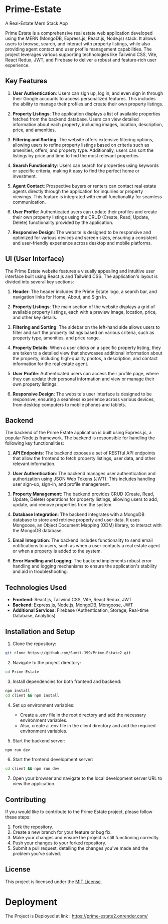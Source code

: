 # Prime-Estate
A Real-Estate Mern Stack App

Prime Estate is a comprehensive real estate web application developed using the MERN (MongoDB, Express.js, React.js, Node.js) stack. It allows users to browse, search, and interact with property listings, while also providing agent contact and user profile management capabilities. The project leverages various supporting technologies like Tailwind CSS, Vite, React Redux, JWT, and Firebase to deliver a robust and feature-rich user experience.

## Key Features

1. **User Authentication**: Users can sign up, log in, and even sign in through their Google accounts to access personalized features. This includes the ability to manage their profiles and create their own property listings.

2. **Property Listings**: The application displays a list of available properties fetched from the backend database. Users can view detailed information about each property, including images, location, description, price, and amenities.

3. **Filtering and Sorting**: The website offers extensive filtering options, allowing users to refine property listings based on criteria such as amenities, offers, and property type. Additionally, users can sort the listings by price and time to find the most relevant properties.

4. **Search Functionality**: Users can search for properties using keywords or specific criteria, making it easy to find the perfect home or investment.

5. **Agent Contact**: Prospective buyers or renters can contact real estate agents directly through the application for inquiries or property viewings. This feature is integrated with email functionality for seamless communication.

6. **User Profile**: Authenticated users can update their profiles and create their own property listings using the CRUD (Create, Read, Update, Delete) functionality provided by the application.

7. **Responsive Design**: The website is designed to be responsive and optimized for various devices and screen sizes, ensuring a consistent and user-friendly experience across desktop and mobile platforms.

## UI (User Interface)

The Prime Estate website features a visually appealing and intuitive user interface built using React.js and Tailwind CSS. The application's layout is divided into several key sections:

1. **Header**: The header includes the Prime Estate logo, a search bar, and navigation links for Home, About, and Sign In.

2. **Property Listings**: The main section of the website displays a grid of available property listings, each with a preview image, location, price, and other key details.

3. **Filtering and Sorting**: The sidebar on the left-hand side allows users to filter and sort the property listings based on various criteria, such as property type, amenities, and price range.

4. **Property Details**: When a user clicks on a specific property listing, they are taken to a detailed view that showcases additional information about the property, including high-quality photos, a description, and contact information for the real estate agent.

5. **User Profile**: Authenticated users can access their profile page, where they can update their personal information and view or manage their own property listings.

6. **Responsive Design**: The website's user interface is designed to be responsive, ensuring a seamless experience across various devices, from desktop computers to mobile phones and tablets.

## Backend

The backend of the Prime Estate application is built using Express.js, a popular Node.js framework. The backend is responsible for handling the following key functionalities:

1. **API Endpoints**: The backend exposes a set of RESTful API endpoints that allow the frontend to fetch property listings, user data, and other relevant information.

2. **User Authentication**: The backend manages user authentication and authorization using JSON Web Tokens (JWT). This includes handling user sign-up, sign-in, and profile management.

3. **Property Management**: The backend provides CRUD (Create, Read, Update, Delete) operations for property listings, allowing users to add, update, and remove properties from the system.

4. **Database Integration**: The backend integrates with a MongoDB database to store and retrieve property and user data. It uses Mongoose, an Object Document Mapping (ODM) library, to interact with the MongoDB database.

5. **Email Integration**: The backend includes functionality to send email notifications to users, such as when a user contacts a real estate agent or when a property is added to the system.

6. **Error Handling and Logging**: The backend implements robust error handling and logging mechanisms to ensure the application's stability and aid in troubleshooting.

## Technologies Used

- **Frontend**: React.js, Tailwind CSS, Vite, React Redux, JWT
- **Backend**: Express.js, Node.js, MongoDB, Mongoose, JWT
- **Additional Services**: Firebase (Authentication, Storage, Real-time Database, Analytics)

## Installation and Setup

1. Clone the repository:

```bash
git clone https://github.com/Sumit-J99/Prime-Estate2.git
```

2. Navigate to the project directory:

```bash
cd Prime-Estate
```

3. Install dependencies for both frontend and backend:
```bash
npm install
cd client && npm install
```

4. Set up environment variables:
   - Create a .env file in the root directory and add the necessary environment variables.
   - Also, create a .env file in the client directory and add the required environment variables.

5. Start the backend server:
```bash
npm run dev
```

6. Start the frontend development server:
```bash
cd client && npm run dev
```

7. Open your browser and navigate to the local development server URL to view the application.

## Contributing

If you would like to contribute to the Prime Estate project, please follow these steps:

1. Fork the repository.
2. Create a new branch for your feature or bug fix.
3. Make your changes and ensure the project is still functioning correctly.
4. Push your changes to your forked repository.
5. Submit a pull request, detailing the changes you've made and the problem you've solved.

## License

This project is licensed under the [MIT License](LICENSE).

# Deployment 
The Project is Deployed at link  : https://prime-estate2.onrender.com/
